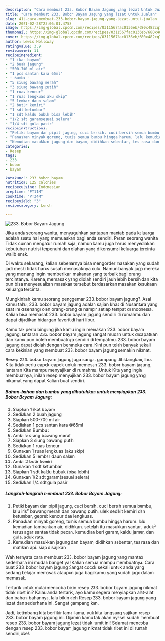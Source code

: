 ```yaml
---
description: "Cara membuat 233. Bobor Bayam Jagung yang lezat Untuk Jualan"
title: "Cara membuat 233. Bobor Bayam Jagung yang lezat Untuk Jualan"
slug: 411-cara-membuat-233-bobor-bayam-jagung-yang-lezat-untuk-jualan
date: 2021-02-28T23:06:01.475Z
image: https://img-global.cpcdn.com/recipes/0311567fac0136eb/680x482cq70/233-bobor-bayam-jagung-foto-resep-utama.jpg
thumbnail: https://img-global.cpcdn.com/recipes/0311567fac0136eb/680x482cq70/233-bobor-bayam-jagung-foto-resep-utama.jpg
cover: https://img-global.cpcdn.com/recipes/0311567fac0136eb/680x482cq70/233-bobor-bayam-jagung-foto-resep-utama.jpg
author: Lewis Holloway
ratingvalue: 3.9
reviewcount: 11
recipeingredient:
- "1 ikat bayam"
- "2 buah jagung"
- "500-700 ml air"
- "1 pcs santan kara 65ml"
- " Bumbu "
- "5 siung bawang merah"
- "3 siung bawang putih"
- "1 ruas kencur"
- "1 ruas lengkuas aku skip"
- "5 lembar daun salam"
- "2 butir kemiri"
- "1 sdt ketumbar"
- "1 sdt kaldu bubuk bisa lebih"
- "1/2 sdt garamsesuai selera"
- "1/4 sdt gula pasir"
recipeinstructions:
- "Petiki bayam dan pipil jagung, cuci bersih. cuci bersih semua bumbu, lalu iris² bawang merah dan bawang putih, ulek sedikit kemiri dan ketumbar, geprek kencur dan lengkuas."
- "Panaskan minyak goreng, tumis semua bumbu hingga harum. lalu kemudian tambahkan air, didihkan. setelah itu masukkan santan, aduk² terus agar santan tidak pecah. kemudian beri garam, kaldu jamur, dan gula. aduk rata."
- "Kemudian masukkan jagung dan bayam, didihkan sebentar, tes rasa dan matikan api. siap disajikan"
categories:
- Resep
tags:
- 233
- bobor
- bayam

katakunci: 233 bobor bayam 
nutrition: 125 calories
recipecuisine: Indonesian
preptime: "PT11M"
cooktime: "PT34M"
recipeyield: "3"
recipecategory: Lunch

---
```



![233. Bobor Bayam Jagung](https://img-global.cpcdn.com/recipes/0311567fac0136eb/680x482cq70/233-bobor-bayam-jagung-foto-resep-utama.jpg)

Jika anda seorang wanita, menyuguhkan santapan mantab pada keluarga adalah suatu hal yang memuaskan bagi anda sendiri. Peran seorang  wanita Tidak cuman mengatur rumah saja, namun kamu juga harus menyediakan kebutuhan nutrisi terpenuhi dan olahan yang dikonsumsi keluarga tercinta wajib enak.

Di waktu  sekarang, kalian sebenarnya bisa mengorder masakan yang sudah jadi meski tidak harus susah memasaknya dulu. Namun banyak juga mereka yang memang ingin memberikan makanan yang terbaik bagi orang tercintanya. Karena, memasak yang diolah sendiri jauh lebih bersih dan kita pun bisa menyesuaikan masakan tersebut berdasarkan masakan kesukaan keluarga tercinta. 



Mungkinkah kamu seorang penggemar 233. bobor bayam jagung?. Asal kamu tahu, 233. bobor bayam jagung adalah sajian khas di Nusantara yang saat ini disenangi oleh orang-orang di hampir setiap tempat di Indonesia. Kalian bisa memasak 233. bobor bayam jagung sendiri di rumahmu dan dapat dijadikan hidangan favorit di hari libur.

Kamu tak perlu bingung jika kamu ingin memakan 233. bobor bayam jagung, lantaran 233. bobor bayam jagung sangat mudah untuk didapatkan dan kamu pun boleh membuatnya sendiri di tempatmu. 233. bobor bayam jagung dapat diolah dengan beraneka cara. Kini pun telah banyak sekali cara kekinian yang membuat 233. bobor bayam jagung semakin nikmat.

Resep 233. bobor bayam jagung juga sangat gampang dihidangkan, lho. Kita tidak perlu capek-capek untuk memesan 233. bobor bayam jagung, lantaran Kita mampu menyajikan di rumahmu. Untuk Kita yang ingin membuatnya, inilah resep menyajikan 233. bobor bayam jagung yang nikamat yang dapat Kalian buat sendiri.

<!--inarticleads1-->

##### Bahan-bahan dan bumbu yang dibutuhkan untuk menyiapkan 233. Bobor Bayam Jagung:

1. Siapkan 1 ikat bayam
1. Sediakan 2 buah jagung
1. Siapkan 500-700 ml air
1. Sediakan 1 pcs santan kara @65ml
1. Sediakan  Bumbu :
1. Ambil 5 siung bawang merah
1. Siapkan 3 siung bawang putih
1. Sediakan 1 ruas kencur
1. Gunakan 1 ruas lengkuas (aku skip)
1. Sediakan 5 lembar daun salam
1. Ambil 2 butir kemiri
1. Gunakan 1 sdt ketumbar
1. Siapkan 1 sdt kaldu bubuk (bisa lebih)
1. Gunakan 1/2 sdt garam(sesuai selera)
1. Sediakan 1/4 sdt gula pasir




<!--inarticleads2-->

##### Langkah-langkah membuat 233. Bobor Bayam Jagung:

1. Petiki bayam dan pipil jagung, cuci bersih. cuci bersih semua bumbu, lalu iris² bawang merah dan bawang putih, ulek sedikit kemiri dan ketumbar, geprek kencur dan lengkuas.
1. Panaskan minyak goreng, tumis semua bumbu hingga harum. lalu kemudian tambahkan air, didihkan. setelah itu masukkan santan, aduk² terus agar santan tidak pecah. kemudian beri garam, kaldu jamur, dan gula. aduk rata.
1. Kemudian masukkan jagung dan bayam, didihkan sebentar, tes rasa dan matikan api. siap disajikan




Wah ternyata cara membuat 233. bobor bayam jagung yang mantab sederhana ini mudah banget ya! Kalian semua mampu membuatnya. Cara buat 233. bobor bayam jagung Sangat cocok sekali untuk anda yang sedang belajar memasak ataupun juga bagi kamu yang sudah jago dalam memasak.

Tertarik untuk mulai mencoba bikin resep 233. bobor bayam jagung nikmat tidak ribet ini? Kalau anda tertarik, ayo kamu segera menyiapkan alat-alat dan bahan-bahannya, lalu bikin deh Resep 233. bobor bayam jagung yang lezat dan sederhana ini. Sangat gampang kan. 

Jadi, ketimbang kita berfikir lama-lama, yuk kita langsung sajikan resep 233. bobor bayam jagung ini. Dijamin kamu tak akan nyesel sudah membuat resep 233. bobor bayam jagung lezat tidak rumit ini! Selamat mencoba dengan resep 233. bobor bayam jagung nikmat tidak ribet ini di rumah sendiri,oke!.

